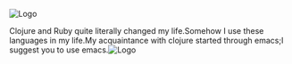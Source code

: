 
![Logo](https://upload.wikimedia.org/wikipedia/commons/thumb/4/48/Lisp_logo.svg/120px-Lisp_logo.svg.png)

Clojure and Ruby quite literally changed my life.Somehow I use these languages ​​in my life.My acquaintance with clojure started through emacs;I suggest you to use emacs.![Logo](http://www.emacswiki.org/pics/official%20gnu.svg)


